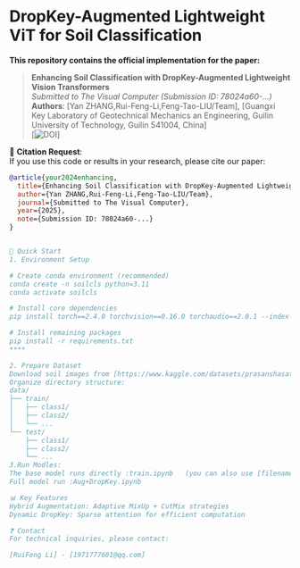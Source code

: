 # DropKey-Augmented Lightweight ViT for Soil Classification

**This repository contains the official implementation for the paper:**  
> **Enhancing Soil Classification with DropKey-Augmented Lightweight Vision Transformers**  
> *Submitted to The Visual Computer (Submission ID: 78024a60-...)*  
> **Authors**: [Yan ZHANG,Rui-Feng-Li,Feng-Tao-LIU/Team], [Guangxi Key Laboratory of Geotechnical Mechanics an Engineering, Guilin University of Technology, Guilin 541004, China]  
> [![DOI]()]

📢 **Citation Request**:  
If you use this code or results in your research, please cite our paper:
```bibtex
@article{your2024enhancing,
  title={Enhancing Soil Classification with DropKey-Augmented Lightweight Vision Transformers},
  author={Yan ZHANG,Rui-Feng-Li,Feng-Tao-LIU/Team},
  journal={Submitted to The Visual Computer},
  year={2025},
  note={Submission ID: 78024a60-...}
}


🚀 Quick Start
1. Environment Setup

# Create conda environment (recommended)
conda create -n soilcls python=3.11
conda activate soilcls

# Install core dependencies
pip install torch==2.4.0 torchvision==0.16.0 torchaudio==2.0.1 --index-url https://download.pytorch.org/whl/cu121

# Install remaining packages
pip install -r requirements.txt
****

2. Prepare Dataset
Download soil images from [https://www.kaggle.com/datasets/prasanshasatpathy/soil-types/https://www.kaggle.com/datasets/jhislainematchouath/soil-types-dataset]
Organize directory structure:
data/
├── train/
│   ├── class1/
│   ├── class2/
│   └── ...
└── test/
    ├── class1/
    ├── class2/
    └── ...
3.Run Modles:
The base model runs directly :train.ipynb   (you can also use [filename].py  Running model with command at terminal:python train.py )
Full model run :Aug+DropKey.ipynb

📊 Key Features
Hybrid Augmentation: Adaptive MixUp + CutMix strategies
Dynamic DropKey: Sparse attention for efficient computation

❓ Contact
For technical inquiries, please contact:

[RuiFeng Li] - [1971777601@qq.com]
